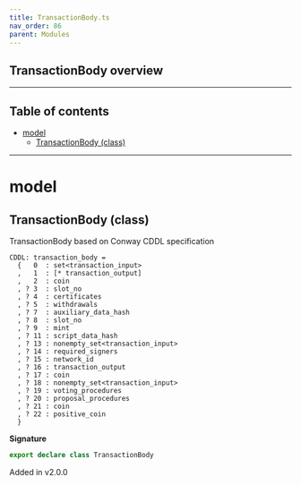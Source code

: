 ```yaml
---
title: TransactionBody.ts
nav_order: 86
parent: Modules
---
```


## TransactionBody overview

---

<h2 class="text-delta">Table of contents</h2>

- [model](#model)
  - [TransactionBody (class)](#transactionbody-class)

---

# model

## TransactionBody (class)

TransactionBody based on Conway CDDL specification

```
CDDL: transaction_body =
  {   0  : set<transaction_input>
  ,   1  : [* transaction_output]
  ,   2  : coin
  , ? 3  : slot_no
  , ? 4  : certificates
  , ? 5  : withdrawals
  , ? 7  : auxiliary_data_hash
  , ? 8  : slot_no
  , ? 9  : mint
  , ? 11 : script_data_hash
  , ? 13 : nonempty_set<transaction_input>
  , ? 14 : required_signers
  , ? 15 : network_id
  , ? 16 : transaction_output
  , ? 17 : coin
  , ? 18 : nonempty_set<transaction_input>
  , ? 19 : voting_procedures
  , ? 20 : proposal_procedures
  , ? 21 : coin
  , ? 22 : positive_coin
  }
```

**Signature**

```ts
export declare class TransactionBody
```

Added in v2.0.0
